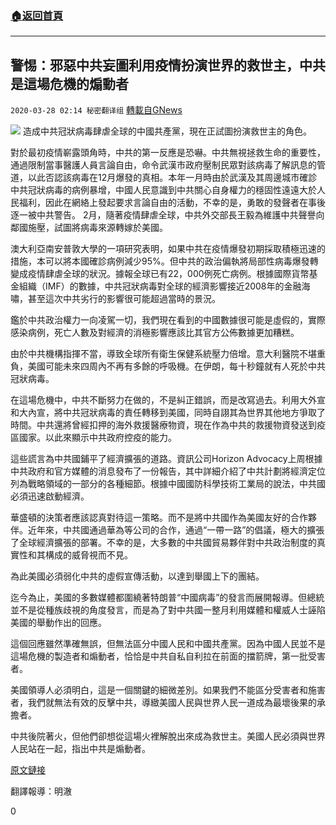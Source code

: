 ###  [:house:返回首頁](https://github.com/ourhimalayas/txt)
---

## 警惕：邪惡中共妄圖利用疫情扮演世界的救世主，中共是這場危機的煽動者
`2020-03-28 02:14 秘密翻译组` [轉載自GNews](https://gnews.org/zh-hant/155069/)

![](https://s3-ap-northeast-1.amazonaws.com/news.guo.offload.media/wp-content/uploads/2020/03/28021157/54DC016C-FEB7-4ACC-8DA3-083BFABD0745.png)
造成中共冠狀病毒肆虐全球的中國共產黨，現在正試圖扮演救世主的角色。

對於最初疫情嶄露頭角時，中共的第一反應是恐嚇。中共無視拯救生命的重要性，通過限制當事醫護人員言論自由，命令武漢市政府壓制民眾對該病毒了解訊息的管道，以此否認該病毒在12月爆發的真相。本年一月時由於武漢及其周邊城市確診中共冠狀病毒的病例暴增，中國人民意識到中共關心自身權力的穩固性遠遠大於人民福利，因此在網絡上發起要求言論自由的活動，不幸的是，勇敢的發聲者在事後逐一被中共警告。 2月，隨著疫情肆虐全球，中共外交部長王毅為維護中共聲譽向鄰國施壓，試圖將病毒來源轉嫁於美國。

澳大利亞南安普敦大學的一項研究表明，如果中共在疫情爆發初期採取積極迅速的措施，本可以將本國確診病例減少95%。但中共的政治偏執將局部性病毒爆發轉變成疫情肆虐全球的狀況。據報全球已有22，000例死亡病例。根據國際貨幣基金組織（IMF）的數據，中共冠狀病毒對全球的經濟影響接近2008年的金融海嘯，甚至這次中共劣行的影響很可能超過當時的景況。

鑑於中共政治權力一向凌駕一切，我們現在看到的中國數據很可能是虛假的，實際感染病例，死亡人數及對經濟的消極影響應該比其官方公佈數據更加糟糕。

由於中共機構指揮不當，導致全球所有衛生保健系統壓力倍增。意大利醫院不堪重負，美國可能未來四周內不再有多餘的呼吸機。在伊朗，每十秒鐘就有人死於中共冠狀病毒。

在這場危機中，中共不斷努力在做的，不是糾正錯誤，而是改寫過去。利用大外宣和大內宣，將中共冠狀病毒的責任轉移到美國，同時自詡其為世界其他地方爭取了時間。中共還將曾經扣押的海外救援醫療物資，現在作為中共的救援物資發送到疫區國家。以此來顯示中共政府控疫的能力。

這些謊言為中共國鋪平了經濟擴張的道路。資訊公司Horizon Advocacy上周根據中共政府和官方媒體的消息發布了一份報告，其中詳細介紹了中共計劃將經濟定位列為戰略領域的一部分的各種細節。根據中國國防科學技術工業局的說法，中共國必須迅速啟動經濟。

華盛頓的決策者應該認真對待這一策略。而不是將中共國作為美國友好的合作夥伴。近年來，中共國通過華為等公司的合作，通過“一帶一路”的倡議，極大的擴張了全球經濟擴張的部署。不幸的是，大多數的中共國貿易夥伴對中共政治制度的真實性和其構成的威脅視而不見。

為此美國必須弱化中共的虛假宣傳活動，以達到舉國上下的團結。

迄今為止，美國的多數媒體都圍繞著特朗普“中國病毒”的發言而展開報導。但總統並不是從種族歧視的角度發言，而是為了對中共國一整月利用媒體和權威人士誣陷美國的舉動作出的回應。

這個回應雖然準確無誤，但無法區分中國人民和中國共產黨。因為中國人民並不是這場危機的製造者和煽動者，恰恰是中共自私自利拉在前面的擋箭牌，第一批受害者。

美國領導人必須明白，這是一個關鍵的細微差別。如果我們不能區分受害者和施害者，我們就無法有效的反擊中共，導緻美國人民與世界人民一道成為最壞後果的承擔者。

中共後院著火，但他們卻想從這場火裡解脫出來成為救世主。美國人民必須與世界人民站在一起，指出中共是煽動者。

[原文鏈接](https://news.yahoo.com/don-t-let-chinese-communist-103020086.html)

翻譯報導：明澈

0
